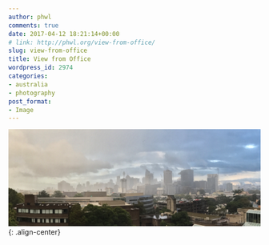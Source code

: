 ```yaml
---
author: phwl
comments: true
date: 2017-04-12 18:21:14+00:00
# link: http://phwl.org/view-from-office/
slug: view-from-office
title: View from Office
wordpress_id: 2974
categories:
- australia
- photography
post_format:
- Image
---
```


![](/assets/images/2017/04/IMG_9416.jpg){: .align-center}
